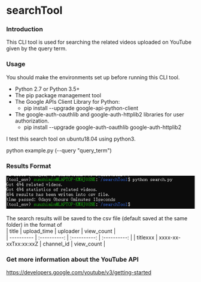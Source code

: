 # searchTool

### Introduction  
This CLI tool is used for searching the related videos uploaded on YouTube given by the query term.
### Usage  
You should make the environments set up before running this CLI tool.  
* Python 2.7 or Python 3.5+
* The pip package management tool  
* The Google APIs Client Library for Python:    
  * pip install --upgrade google-api-python-client
* The google-auth-oauthlib and google-auth-httplib2 libraries for user authorization.    
  * pip install --upgrade google-auth-oauthlib google-auth-httplib2  

I test this search tool on ubuntu18.04 using python3.
   
python example.py (--query "query_term")  
### Results Format 
![image](https://github.com/sun199609/searchTool/blob/main/images/result.png)

The search results will be saved to the csv file (default saved at the same folder) in the format of      
| title | upload_time | uploader | view_count |  
| ---------- | :----------: | :----------: | :----------: |
| titlexxx | xxxx-xx-xxTxx:xx:xxZ | channel_id | view_count | 
### Get more information about the YouTube API    
https://developers.google.com/youtube/v3/getting-started

